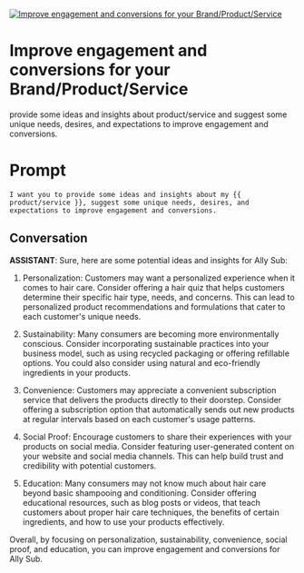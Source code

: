 
[![ Improve engagement and conversions for your Brand/Product/Service](https://flow-prompt-covers.s3.us-west-1.amazonaws.com/icon/realistic/real_5.png)]()
#  Improve engagement and conversions for your Brand/Product/Service 
provide some ideas and insights about product/service and suggest some unique needs, desires, and expectations to improve engagement and conversions.

# Prompt

```
I want you to provide some ideas and insights about my {{ product/service }}, suggest some unique needs, desires, and expectations to improve engagement and conversions.

```

## Conversation

**ASSISTANT**: Sure, here are some potential ideas and insights for Ally Sub:



1. Personalization: Customers may want a personalized experience when it comes to hair care. Consider offering a hair quiz that helps customers determine their specific hair type, needs, and concerns. This can lead to personalized product recommendations and formulations that cater to each customer's unique needs.



2. Sustainability: Many consumers are becoming more environmentally conscious. Consider incorporating sustainable practices into your business model, such as using recycled packaging or offering refillable options. You could also consider using natural and eco-friendly ingredients in your products.



3. Convenience: Customers may appreciate a convenient subscription service that delivers the products directly to their doorstep. Consider offering a subscription option that automatically sends out new products at regular intervals based on each customer's usage patterns.



4. Social Proof: Encourage customers to share their experiences with your products on social media. Consider featuring user-generated content on your website and social media channels. This can help build trust and credibility with potential customers.



5. Education: Many consumers may not know much about hair care beyond basic shampooing and conditioning. Consider offering educational resources, such as blog posts or videos, that teach customers about proper hair care techniques, the benefits of certain ingredients, and how to use your products effectively.



Overall, by focusing on personalization, sustainability, convenience, social proof, and education, you can improve engagement and conversions for Ally Sub.


